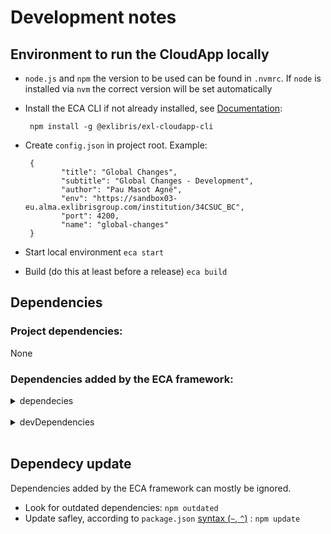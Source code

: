 # Development notes

## Environment to run the CloudApp locally

- `node.js` and `npm` the version to be used can be found in `.nvmrc`. If `node` is installed via `nvm` the correct version will be set automatically
- Install the ECA CLI if not already installed, see [Documentation](https://developers.exlibrisgroup.com/cloudapps/started/):

       npm install -g @exlibris/exl-cloudapp-cli

- Create `config.json` in project root. Example:

       {
              "title": "Global Changes",
              "subtitle": "Global Changes - Development",
              "author": "Pau Masot Agné",
              "env": "https://sandbox03-eu.alma.exlibrisgroup.com/institution/34CSUC_BC",
              "port": 4200,
              "name": "global-changes"
       }

- Start local environment `eca start`
- Build (do this at least before a release) `eca build`

## Dependencies
### Project dependencies:
None

### Dependencies added by the ECA framework:
<details><summary>dependecies</summary>
- `"@angular/animations": "~11.2.14"`
- `"@angular/cdk": "~11.2.12"`
- `"@angular/common": "~11.2.14"`
- `"@angular/compiler": "~11.2.14"`
- `"@angular/core": "~11.2.14"`
- `"@angular/forms": "~11.2.14"`
- `"@angular/language-service": "~11.2.14"`
- `"@angular/material": "~11.2.12"`
- `"@angular/platform-browser": "~11.2.14"`
- `"@angular/platform-browser-dynamic": "~11.2.14"`
- `"@angular/router": "~11.2.14"`
- `"@exlibris/exl-cloudapp-angular-lib": "^1.4.1"`
- `"@exlibris/exl-cloudapp-base": "^1.4.1"`
- `"@ngx-translate/core": "~13.0.0"`
- `"lodash": "~4.17.21"`
- `"rxjs": "~6.5.5"`
- `"zone.js": "~0.10.3"`
</details> <br>

<details><summary>devDependencies</summary>
- `"@angular-devkit/build-angular": "~0.1102.14"`
- `"@angular/cli": "~11.2.14"`
- `"@angular/compiler-cli": "~11.2.14"`
- `"@types/node": "~16.0.0"`
- `"postcss": "~8.3.0"`
- `"typescript": "~4.1.5"`
</details><br>

## Dependecy update
Dependencies added by the ECA framework can mostly be ignored.

- Look for outdated dependencies: `npm outdated`
- Update safley, according to `package.json` [syntax (`~`, `^`)](https://docs.npmjs.com/cli/v7/configuring-npm/package-json#dependencies) : `npm update`
